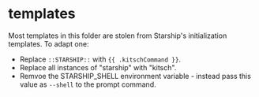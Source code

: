 # templates

Most templates in this folder are stolen from Starship's initialization templates. To adapt one:

- Replace `::STARSHIP::` with `{{ .kitschCommand }}`.
- Replace all instances of "starship" with "kitsch".
- Remvoe the STARSHIP_SHELL environment variable - instead pass this value as `--shell` to the prompt command.
